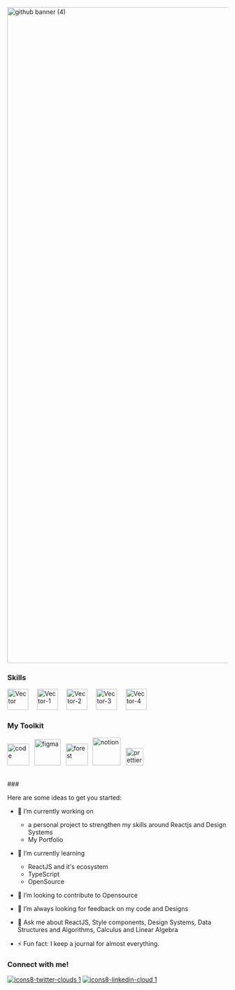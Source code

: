 
<img width="1500" alt="github banner (4)" src="https://user-images.githubusercontent.com/47380034/148188002-c51b87f3-a417-4f1a-9c2d-cae3a18b145b.png">


### Skills

<img width="48" alt="Vector" src="https://user-images.githubusercontent.com/47380034/148200431-2242e8de-79c2-47ee-9be7-66db3742ba1d.png"> &nbsp; &nbsp;
<img width="48" alt="Vector-1" src="https://user-images.githubusercontent.com/47380034/148200439-71f3c964-d38b-4c42-bb42-efb262c96cde.png"> &nbsp; &nbsp;
<img width="48" alt="Vector-2" src="https://user-images.githubusercontent.com/47380034/148200441-f85f0188-9473-4922-b53a-0b6b862e1110.png"> &nbsp; &nbsp;
<img width="48" alt="Vector-3" src="https://user-images.githubusercontent.com/47380034/148200446-0eab25d2-70ee-46df-9896-936c020233aa.png"> &nbsp; &nbsp;
<img width="48" alt="Vector-4" src="https://user-images.githubusercontent.com/47380034/148200448-6affc60f-2014-41ed-bbdf-db5a17724f55.png"> &nbsp; &nbsp;

### My Toolkit
<img width="50" alt="code" src="https://user-images.githubusercontent.com/47380034/148206492-48cdbf55-bb47-40d8-85ce-86084005163a.png"> &nbsp; 
<img width="60" alt="figma" src="https://user-images.githubusercontent.com/47380034/148206504-25392f6a-872a-41a7-bef1-fdd6483c331e.png"> &nbsp; 
<img width="50" alt="forest" src="https://user-images.githubusercontent.com/47380034/148206506-a6474949-a642-47ed-861d-30ed3d19c4ea.png"> &nbsp;
<img width="64" alt="notion" src="https://user-images.githubusercontent.com/47380034/148206508-1c4f5f74-5553-454a-a0ca-b811b69ccf9e.png"> &nbsp; 
<img width="40" alt="prettier" src="https://user-images.githubusercontent.com/47380034/148206511-7ecf6129-74ee-4089-9361-fc8f17dfb3ef.png"> &nbsp; 




</br>
### 

Here are some ideas to get you started:

- 🔭 I’m currently working on 
  - a personal project to strengthen my skills around Reactjs and Design Systems
  - My Portfolio

- 🌱 I’m currently learning 
  - ReactJS and it's ecosystem
  - TypeScript
  - OpenSource

- 👯 I’m looking to contribute to Opensource

- 🤔 I’m always looking for feedback on my code and Designs

- 💬 Ask me about ReactJS, Style components, Design Systems, Data Structures and Algorithms, Calculus and Linear Algebra

- ⚡ Fun fact: I keep a journal for almost everything. 


### Connect with me!
[![icons8-twitter-clouds 1](https://user-images.githubusercontent.com/47380034/148194897-05eb59ae-ecdf-4519-8bee-37088aae8281.png)]()
[![icons8-linkedin-cloud 1](https://user-images.githubusercontent.com/47380034/148194895-80a9053f-9a9c-40c3-b7ee-70d4852e638a.png)](https://www.linkedin.com/in/nisha-chauhan-31197b17b/)
